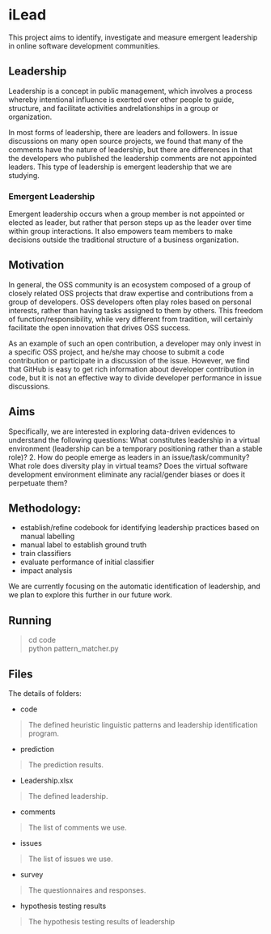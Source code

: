 # iLead
This project aims to identify, investigate and measure emergent leadership in online software development communities.

## Leadership 
Leadership is a concept in public management, which involves a process whereby intentional influence is exerted over other people to guide, structure, and facilitate activities andrelationships in a group or organization.

In most forms of leadership, there are leaders and followers. In issue discussions on many open source projects, we found that many of the comments have the nature of leadership, but there are differences in that the developers who published the leadership comments are not appointed leaders. This type of leadership is emergent leadership that we are studying.

### Emergent Leadership
Emergent leadership occurs when a group member is not appointed or elected as leader, but rather that person steps up as the leader over time within group interactions. It also empowers team members to make decisions outside the traditional structure of a business organization.

## Motivation
In general, the OSS community is an ecosystem composed of a group of closely related OSS projects that draw expertise and contributions from a group of developers. OSS developers often play roles based on personal interests, rather than having tasks assigned to them by others. This freedom of function/responsibility, while very different from tradition, will certainly facilitate the open innovation that drives OSS success.

As an example of such an open contribution, a developer may only invest in a specific OSS project, and he/she may choose to submit a code contribution or participate in a discussion of the issue. However, we find that GitHub is easy to get rich information about developer contribution in code, but it is not an effective way to divide developer performance in issue discussions.

## Aims
Specifically, we are interested in exploring data-driven evidences to understand the following questions: What constitutes leadership in a virtual environment (leadership can be a temporary positioning rather than a stable role)? 2.	How do people emerge as leaders in an issue/task/community? What role does diversity play in virtual teams? Does the virtual software development environment eliminate any racial/gender biases or does it perpetuate them? 

## Methodology: 
- establish/refine codebook for identifying leadership practices based on manual labelling
- manual label to establish ground truth
- train classifiers
- evaluate performance of initial classifier
- impact analysis

We are currently focusing on the automatic identification of leadership, and we plan to explore this further in our future work.

## Running
> cd code  
> python pattern_matcher.py

## Files
The details of folders:

* code

> The defined heuristic linguistic patterns and leadership identification program.

* prediction

> The prediction results.

* Leadership.xlsx

> The defined leadership.

* comments

> The list of comments we use.

* issues

> The list of issues we use.

* survey

> The questionnaires and responses.

* hypothesis testing results

> The hypothesis testing results of leadership
